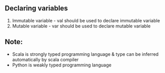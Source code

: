 ## Declaring variables
1. Immutable variable - val should be used to declare immutable variable 
2. Mutable variable - var should be used to declare mutable variable

Note:
-
- Scala is strongly typed programming language & type can be inferred automatically by scala compiler
- Python is weakly typed programming language